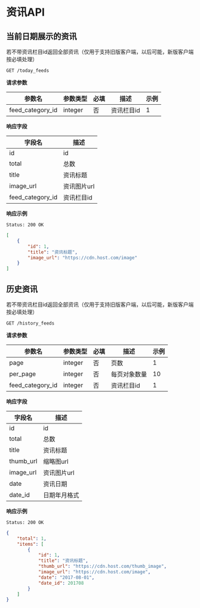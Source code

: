 # 资讯API

## 当前日期展示的资讯

若不带资讯栏目id返回全部资讯（仅用于支持旧版客户端，以后可能，新版客户端按必填处理）

```
GET /today_feeds
```

**请求参数**

| 参数名 | 参数类型 | 必填 | 描述 | 示例 |
| -- | -- | -- | --| -- |
| feed_category_id | integer | 否 | 资讯栏目id | 1 |

**响应字段**

| 字段名 | 描述 |
| -- | -- |
| id | id |
| total | 总数 |
| title | 资讯标题 |
| image_url | 资讯图片url |
| feed_category_id | 资讯栏目id |

**响应示例**

```
Status: 200 OK
```

```json
[
    {
        "id": 1,
        "title": "资讯标题",
        "image_url": "https://cdn.host.com/image"
    }
]
```

## 历史资讯

若不带资讯栏目id返回全部资讯（仅用于支持旧版客户端，以后可能，新版客户端按必填处理）

```
GET /history_feeds
```

**请求参数**

| 参数名 | 参数类型 | 必填 | 描述 | 示例 |
| -- | -- | -- | --| -- |
| page | integer | 否 | 页数 | 1 |
| per_page | integer | 否 | 每页对象数量 | 10 |
| feed_category_id | integer | 否 | 资讯栏目id | 1 |

**响应字段**

| 字段名 | 描述 |
| -- | -- |
| id | id |
| total | 总数 |
| title | 资讯标题 |
| thumb_url | 缩略图url |
| image_url | 资讯图片url |
| date | 资讯日期 |
| date_id | 日期年月格式 |

**响应示例**

```
Status: 200 OK
```

```json
{
    "total": 1,
    "items": [
        {
            "id": 1,
            "title": "资讯标题",
            "thumb_url": "https://cdn.host.com/thumb_image",
            "image_url": "https://cdn.host.com/image",
            "date": "2017-08-01",
            "date_id": 201708
        }
    ]
}
```
